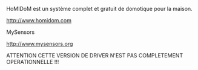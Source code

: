 HoMIDoM est un système complet et gratuit de domotique pour la maison.

http://www.homidom.com

MySensors

http://www.mysensors.org

ATTENTION CETTE VERSION DE DRIVER N'EST PAS COMPLETEMENT OPERATIONNELLE !!!
